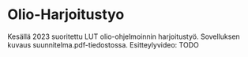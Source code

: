 # Olio-Harjoitustyo
Kesällä 2023 suoritettu LUT olio-ohjelmoinnin harjoitustyö. Sovelluksen kuvaus suunnitelma.pdf-tiedostossa. Esitteylyvideo: TODO
